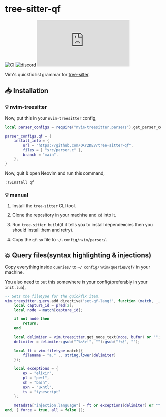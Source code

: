 # tree-sitter-qf

[![CI][ci]](https://github.com/tree-sitter/tree-sitter-qf/actions/workflows/ci.yml)
[![discord][discord]](https://discord.gg/w7nTvsVJhm)
[![matrix][matrix]](https://matrix.to/#/#tree-sitter-chat:matrix.org)

Vim's quickfix list grammar for [tree-sitter](https://github.com/tree-sitter/tree-sitter).

[ci]: https://img.shields.io/github/actions/workflow/status/OXY2DEV/tree-sitter-qf/ci.yml?logo=github&label=CI
[discord]: https://img.shields.io/discord/1063097320771698699?logo=discord&label=discord
[matrix]: https://img.shields.io/matrix/tree-sitter-chat%3Amatrix.org?logo=matrix&label=matrix

## 📥 Installation

### 💡 nvim-treesitter

Now, put this in your `nvim-treesitter` config,

```lua
local parser_configs = require("nvim-treesitter.parsers").get_parser_configs();

parser_configs.qf = {
    install_info = {
        url = "https://github.com/OXY2DEV/tree-sitter-qf",
        files = { "src/parser.c" },
        branch = "main",
    },
}
```

Now, quit & open Neovim and run this command,

```vim
:TSInstall qf
```

### 💡 manual

1. Install the `tree-sitter` CLI tool.

2. Clone the repository in your machine and `cd` into it.

3. Run `tree-sitter build`(if it tells you to install dependencies then you should install them and retry).

4. Copy the `qf.so` file to `~/.config/nvim/parser/`.

## 💥 Query files(syntax highlighting & injections)

Copy everything inside `queries/` to `~/.config/nvim/queries/qf/` in your machine.

You also need to put this somewhere in your config(preferably in your `init.lua`),

```lua
-- Gets the filetype for the quickfix item.
vim.treesitter.query.add_directive("set-qf-lang!", function (match, _, bufnr, pred, metadata)
    local capture_id = pred[2];
    local node = match[capture_id];

    if not node then
        return;
    end

    local delimiter = vim.treesitter.get_node_text(node, bufnr) or "";
    delimiter = delimiter:gsub("^%s*>!", ""):gsub("!<$", "");

    local ft = vim.filetype.match({
        filename = "a." .. string.lower(delimiter)
    });

    local exceptions = {
        ex = "elixir",
        pl = "perl",
        sh = "bash",
        uxn = "uxntl",
        ts = "typescript"
    };

    metadata["injection.language"] = ft or exceptions[delimiter] or "";
end, { force = true, all = false });
```


